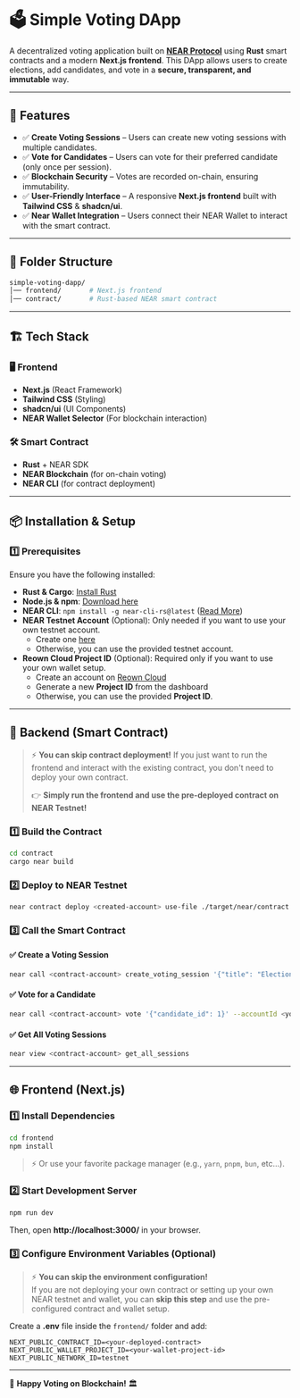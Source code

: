 
# 🗳️ Simple Voting DApp

A decentralized voting application built on [**NEAR Protocol**](https://docs.near.org/) using **Rust** smart contracts and a modern **Next.js frontend**. This DApp allows users to create elections, add candidates, and vote in a **secure, transparent, and immutable** way.

---

## 🚀 Features

- ✅ **Create Voting Sessions** – Users can create new voting sessions with multiple candidates.
- ✅ **Vote for Candidates** – Users can vote for their preferred candidate (only once per session).
- ✅ **Blockchain Security** – Votes are recorded on-chain, ensuring immutability.
- ✅ **User-Friendly Interface** – A responsive **Next.js frontend** built with **Tailwind CSS** & **shadcn/ui**.
- ✅ **Near Wallet Integration** – Users connect their NEAR Wallet to interact with the smart contract.

---

## 📁 Folder Structure

```bash
simple-voting-dapp/
│── frontend/       # Next.js frontend
│── contract/       # Rust-based NEAR smart contract
```

---

## 🏗️ Tech Stack

### **🖥 Frontend**
- **Next.js** (React Framework)
- **Tailwind CSS** (Styling)
- **shadcn/ui** (UI Components)
- **NEAR Wallet Selector** (For blockchain interaction)

### **🛠 Smart Contract**
- **Rust** + NEAR SDK
- **NEAR Blockchain** (for on-chain voting)
- **NEAR CLI** (for contract deployment)

---

## 📦 Installation & Setup

### 1️⃣ Prerequisites
Ensure you have the following installed:
- **Rust & Cargo**: [Install Rust](https://www.rust-lang.org/tools/install)
- **Node.js & npm**: [Download here](https://nodejs.org/)
- **NEAR CLI**: `npm install -g near-cli-rs@latest` ([Read More](https://docs.near.org/tools/near-cli))
- **NEAR Testnet Account** (Optional): Only needed if you want to use your own testnet account.  
  - Create one [here](https://wallet.testnet.near.org/)  
  - Otherwise, you can use the provided testnet account.
- **Reown Cloud Project ID** (Optional): Required only if you want to use your own wallet setup.  
  - Create an account on [Reown Cloud](https://cloud.reown.com)  
  - Generate a new **Project ID** from the dashboard  
  - Otherwise, you can use the provided **Project ID**.

---

## 🚀 Backend (Smart Contract)

> ⚡ **You can skip contract deployment!** If you just want to run the frontend and interact with the existing contract, you don't need to deploy your own contract.  
>  
> 👉 **Simply run the frontend and use the pre-deployed contract on NEAR Testnet!**  
> 
### **1️⃣ Build the Contract**
```sh
cd contract
cargo near build
```

### **2️⃣ Deploy to NEAR Testnet**
```sh
near contract deploy <created-account> use-file ./target/near/contract.wasm without-init-call network-config testnet sign-with-legacy-keychain send
```

### **3️⃣ Call the Smart Contract**
#### ✅ Create a Voting Session
```sh
near call <contract-account> create_voting_session '{"title": "Election 2025", "description": "Choose the best leader", "expires_at": 1735689600000, "candidates": [["Alice", "Fair leader"], ["Bob", "Innovative thinker"]]}' --accountId <your-account>
```

#### ✅ Vote for a Candidate
```sh
near call <contract-account> vote '{"candidate_id": 1}' --accountId <your-account>
```

#### ✅ Get All Voting Sessions
```sh
near view <contract-account> get_all_sessions
```

---

## 🌐 Frontend (Next.js)

### **1️⃣ Install Dependencies**
```sh
cd frontend
npm install
```
> ⚡ Or use your favorite package manager (e.g., `yarn`, `pnpm`, `bun`, etc...).

### **2️⃣ Start Development Server**
```sh
npm run dev
```
Then, open **http://localhost:3000/** in your browser.

### **3️⃣ Configure Environment Variables (Optional)**
> ⚡ **You can skip the environment configuration!**  
> If you are not deploying your own contract or setting up your own NEAR testnet and wallet, you can **skip this step** and use the pre-configured contract and wallet setup.  

Create a **.env** file inside the `frontend/` folder and add:
```
NEXT_PUBLIC_CONTRACT_ID=<your-deployed-contract>
NEXT_PUBLIC_WALLET_PROJECT_ID=<your-wallet-project-id>
NEXT_PUBLIC_NETWORK_ID=testnet
```

---


🚀 **Happy Voting on Blockchain!** 🏛️


